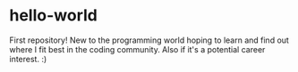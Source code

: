 # hello-world
First repository!
New to the programming world hoping to learn and find out where I fit best in the coding community. Also if it's a potential career interest. :)
